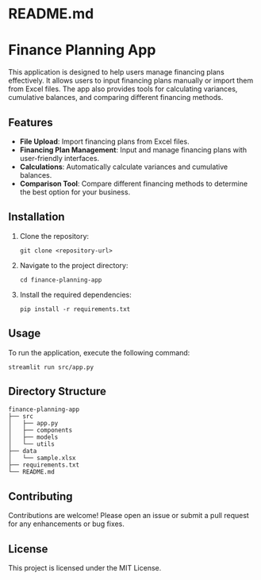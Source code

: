 # README.md

# Finance Planning App

This application is designed to help users manage financing plans effectively. It allows users to input financing plans manually or import them from Excel files. The app also provides tools for calculating variances, cumulative balances, and comparing different financing methods.

## Features

- **File Upload**: Import financing plans from Excel files.
- **Financing Plan Management**: Input and manage financing plans with user-friendly interfaces.
- **Calculations**: Automatically calculate variances and cumulative balances.
- **Comparison Tool**: Compare different financing methods to determine the best option for your business.

## Installation

1. Clone the repository:
   ```
   git clone <repository-url>
   ```
2. Navigate to the project directory:
   ```
   cd finance-planning-app
   ```
3. Install the required dependencies:
   ```
   pip install -r requirements.txt
   ```

## Usage

To run the application, execute the following command:
```
streamlit run src/app.py
```

## Directory Structure

```
finance-planning-app
├── src
│   ├── app.py
│   ├── components
│   ├── models
│   └── utils
├── data
│   └── sample.xlsx
├── requirements.txt
└── README.md
```

## Contributing

Contributions are welcome! Please open an issue or submit a pull request for any enhancements or bug fixes.

## License

This project is licensed under the MIT License.